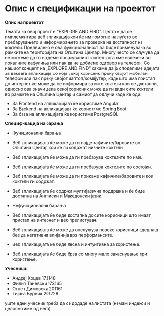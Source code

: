 # Опис и спецификации на проектот

**Опис на проектот**

Темата на овој проект е “EXPLORE AND FIND”. Целта е да се имплементира веб апликација кои ќе им помогнe на луѓето во пребарувањето и информирањето зa проверка на достапност на коктели. Предвидено е ова функционалност да биде применувана во рамките на територијата на Општина Центар. Многу често се случува да не можеме да го најдеме посакуваниот коктел кога сме излезени во локалните кафулиња или пак да не добиеме одговор на телефон. Со нашиот концепт на „EXPLORE AND FIND” сакаме да ја споделиме идејата за ваквата апликација со која секој корисник преку својот мобилен телефон или пак преку својот лаптоп/компјутер, каде што има пристап до интернет ќе може да се информира за сите коктели кои се достапни, односно ова значи дека секој корисник може да ги види сите коктели во рамките на Општина Центар и самиот да одлучи каде ќе оди.

- За Frontend на апликацијава ќе користиме Angular
- За Backend на апликацијава ќе користиме Spring Boot
- За база на апликацијата ќе користиме PostgreSQL

**Спецификација на барања**

- Функционални барања

- Веб апликацијата ќе може да ги најде кафичите/баровите во Општина Центар кои ќе ги содржат нивните коктели
- Веб апликацијата ќе може да ги пребарува коктелите по име.
- Веб апликацијата ќе може да ги пребарува коктелите по состојки.
- Веб апликацијата ќе може да ги прикаже кафичите/баровите и кои коктели ги содржат.
- Веб апликацијата ќе содржи мултијазична поддршка и ќе биде достапна на Англиски и Македонски јазик.

- Нефункционални барања

- Веб апликацијата ќе биде достапна до сите корисници што имаат пристап на интернет и веб прелистувач.
- Веб апликацијата ќе може да опслужува повеќе корисници одеднаш без да негативни влијанија врз перформансите.
- Веб апликацијата ќе биде лесна и интуитивна за користење.
- Веб апликацијата ќе биде брза со многу мало закаснување при користење.

**Учесници:**
- Андреј Коцев 173148
- Филип Таневски 173165
- Огнен Димовски 201161
- Тијана Бурник 201228

уште еден учесник треба да се додаде на листата (немам индекси и целосно име од него)
